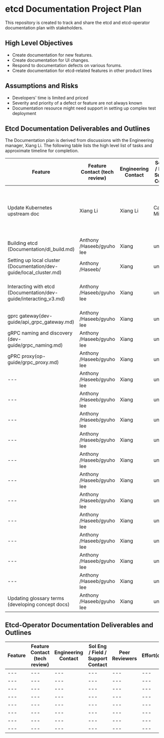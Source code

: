 # etcd Documentation Project Plan

This repository is created to track and share the etcd and etcd-operator documentation plan with stakeholders.

## High Level Objectives

* Create documentation for new features.
* Create documentation for UI changes.
* Respond to documentation defects on various forums.
* Create documentation for etcd-related features in other product lines

## Assumptions and Risks

* Developers' time is limited and priced
* Severity and priority of a defect or feature are not always known
* Documentation resource might need support in setting up complex test deployment

## Etcd Documentation Deliverables and Outlines

The Documentation plan is derived from discussions with the Engineering manager, Xiang Li. The following table lists the high level list of tasks and approximate timeline for completion.

Feature | Feature Contact (tech review) | Engineering Contact | Sol Eng / Field / Support Contact | Peer Reviewers | Effort(days) |  Approx date of completion |Status | 
--- | --- | --- | --- |--- |--- |--- |--- |
Update Kubernetes upstream doc | Xiang Li | Xiang Li | Caleb Miles |Kubernetes upstream Doc SIG |7 days | unknown |PR submitted on 6/13 - awiting feedback. Pinged on Kubernetes doc-sig |
Building etcd (Documentation/dl_build.md) | Anthony /Haseeb/gyuho lee | Xiang| unknown |Anthony | 4 | 6/16 |merged |
Setting up local cluster (Documentation/dev-guide/local_cluster.md) | Anthony /Haseeb/ | Xiang | unknown |Anthony | 3 |6/20 |submitted PR |
Interacting with etcd (Documentation/dev-guide/interacting_v3.md) | Anthony /Haseeb/gyuho lee | Xiang| unknown |Anthony | 4 | 6/23 |might need to re-org with content in other files|
gprc gateway(dev-guide/api_grpc_gateway.md)| Anthony /Haseeb/gyuho lee | Xiang| unknown |Anthony | 2 | 6/28 ||
gRPC naming and discovery (dev-guide/grpc_naming.md) | Anthony /Haseeb/gyuho lee | Xiang| unknown |Anthony | 3 | 7/3  ||
gPRC proxy(op-guide/grpc_proxy.md) | Anthony /Haseeb/gyuho lee | Xiang| unknown |Anthony | 4 | 7/6 ||
--- | Anthony /Haseeb/gyuho lee | Xiang| unknown |Anthony | 4 | 7/ ||
--- | Anthony /Haseeb/gyuho lee | Xiang| unknown |Anthony | 4 | 7/ ||
--- | Anthony /Haseeb/gyuho lee | Xiang| unknown |Anthony | 4 | 7/ ||
--- | Anthony /Haseeb/gyuho lee | Xiang| unknown |Anthony | 4 | 7/ ||
--- | Anthony /Haseeb/gyuho lee | Xiang| unknown |Anthony | 4 | 7/ ||
--- | Anthony /Haseeb/gyuho lee | Xiang| unknown |Anthony | 4 | 7/ ||
--- | Anthony /Haseeb/gyuho lee | Xiang| unknown |Anthony | 4 | 7/ ||
--- | Anthony /Haseeb/gyuho lee | Xiang| unknown |Anthony | 4 | 7/ ||
--- | Anthony /Haseeb/gyuho lee | Xiang| unknown |Anthony | 4 | 7/ ||
--- | Anthony /Haseeb/gyuho lee | Xiang| unknown |Anthony | 4 | 7/ ||
--- | Anthony /Haseeb/gyuho lee | Xiang| unknown |Anthony | 4 | 7/ ||
Updating glossary terms (developing concept docs) | Anthony /Haseeb/gyuho lee | Xiang| unknown |Anthony | 7 | 7/30 |on-going|



## Etcd-Operator Documentation Deliverables and Outlines

Feature | Feature Contact (tech review) | Engineering Contact | Sol Eng / Field / Support Contact | Peer Reviewers | Effort(days) |  Approx date of completion |Status | 
--- | --- | --- | --- |--- |--- |--- |--- |
--- | --- | --- | --- |--- |--- |--- |--- |
--- | --- | --- | --- |--- |--- |--- |--- |
--- | --- | --- | --- |--- |--- |--- |--- |
--- | --- | --- | --- |--- |--- |--- |--- |
--- | --- | --- | --- |--- |--- |--- |--- |
--- | --- | --- | --- |--- |--- |--- |--- |
--- | --- | --- | --- |--- |--- |--- |--- |
--- | --- | --- | --- |--- |--- |--- |--- |
